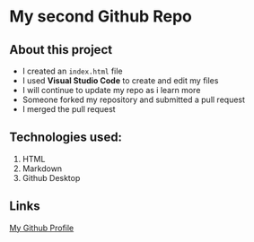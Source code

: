# My second Github Repo

## About this project
- I created an `index.html` file  
- I used **Visual Studio Code** to create and edit my files
- I will continue to update my repo as i learn more
- Someone forked my repository and submitted a pull request 
- I merged the pull request

## Technologies used:
1. HTML
2. Markdown
3. Github Desktop

## Links
[My Github Profile](https://github.com/Evan-Bond-UC)
